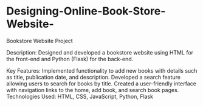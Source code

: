 # Designing-Online-Book-Store-Website-

Bookstore Website Project

Description: Designed and developed a bookstore website using HTML for the front-end and Python (Flask) for the back-end.

Key Features:
Implemented functionality to add new books with details such as title, publication date, and description.
Developed a search feature allowing users to search for books by title.
Created a user-friendly interface with navigation links to the home, add book, and search book pages.
Technologies Used: HTML, CSS, JavaScript, Python, Flask
